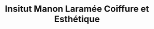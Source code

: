 ---
title: "Insitut Manon Laramée Coiffure et Esthétique"
url: /quebec/insitut-manon-laramee-coiffure-et-esthetique/
shop: beauty
---